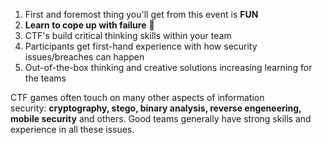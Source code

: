 1. First and foremost thing you'll get from this event is **FUN**
2. **Learn to cope up with failure** 💪
3. CTF's build critical thinking skills within your team
4. Participants get first-hand experience with how security issues/breaches can happen
5. Out-of-the-box thinking and creative solutions increasing learning for the teams

CTF games often touch on many other aspects of information security: **cryptography, stego, binary analysis, reverse engeneering, mobile security** and others. Good teams generally have strong skills and experience in all these issues.
